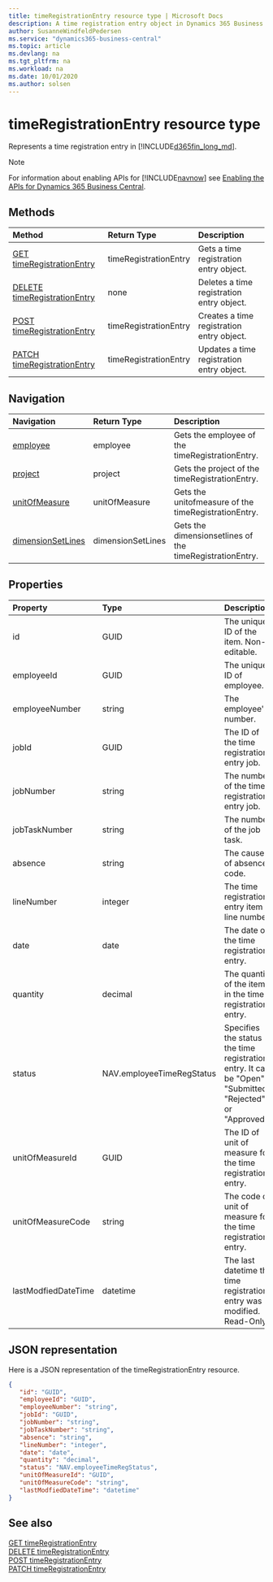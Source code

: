```yaml
---
title: timeRegistrationEntry resource type | Microsoft Docs
description: A time registration entry object in Dynamics 365 Business Central.
author: SusanneWindfeldPedersen
ms.service: "dynamics365-business-central"
ms.topic: article
ms.devlang: na
ms.tgt_pltfrm: na
ms.workload: na
ms.date: 10/01/2020
ms.author: solsen
---
```


# timeRegistrationEntry resource type
Represents a time registration entry in [!INCLUDE[d365fin_long_md](../../includes/d365fin_long_md.md)].

> [!NOTE]  
> For information about enabling APIs for [!INCLUDE[navnow](../../includes/navnow_md.md)] see [Enabling the APIs for Dynamics 365 Business Central](../enabling-apis-for-dynamics-nav.md).

## Methods
| Method | Return Type|Description |
|:--------------------|:-----------|:-------------------------|
|[GET timeRegistrationEntry](../api/dynamics_timeRegistrationEntry_Get.md)|timeRegistrationEntry|Gets a time registration entry object.|
|[DELETE timeRegistrationEntry](../api/dynamics_timeRegistrationEntry_Delete.md)|none|Deletes a time registration entry object.|
|[POST timeRegistrationEntry](../api/dynamics_timeRegistrationEntry_Create.md)|timeRegistrationEntry|Creates a time registration entry object.|
|[PATCH timeRegistrationEntry](../api/dynamics_timeRegistrationEntry_Update.md)|timeRegistrationEntry|Updates a time registration entry object.|




## Navigation

| Navigation |Return Type| Description |    
|:----------|:----------|:-----------------|
|[employee](dynamics_employee.md)|employee |Gets the employee of the timeRegistrationEntry.|
|[project](dynamics_project.md)|project |Gets the project of the timeRegistrationEntry.|
|[unitOfMeasure](dynamics_unitofmeasure.md)|unitOfMeasure |Gets the unitofmeasure of the timeRegistrationEntry.|
|[dimensionSetLines](dynamics_dimensionsetline.md)|dimensionSetLines |Gets the dimensionsetlines of the timeRegistrationEntry.|


## Properties

| Property           | Type   |Description     |
|:-------------------|:-------|:---------------|
|id|GUID|The unique ID of the item. Non-editable.|
|employeeId|GUID|The unique ID of employee.|
|employeeNumber|string|The employee's number.|
|jobId|GUID|The ID of the time registration entry job.|
|jobNumber|string|The number of the time registration entry job.|
|jobTaskNumber|string|The number of the job task.|
|absence|string|The cause of absence code.|
|lineNumber|integer|The time registration entry item line number.|
|date|date|The date of the time registration entry.|
|quantity|decimal|The quantity of the item in the time registration entry.|
|status|NAV.employeeTimeRegStatus|Specifies the status of the time registration entry. It can be "Open", "Submitted", "Rejected" or "Approved".|
|unitOfMeasureId|GUID|The ID of unit of measure for the time registration entry.|
|unitOfMeasureCode|string|The code of unit of measure for the time registration entry.|
|lastModfiedDateTime|datetime|The last datetime the time registration entry was modified. Read-Only.|


## JSON representation

Here is a JSON representation of the timeRegistrationEntry resource.


```json
{
   "id": "GUID",
   "employeeId": "GUID",
   "employeeNumber": "string",
   "jobId": "GUID",
   "jobNumber": "string",
   "jobTaskNumber": "string",
   "absence": "string",
   "lineNumber": "integer",
   "date": "date",
   "quantity": "decimal",
   "status": "NAV.employeeTimeRegStatus",
   "unitOfMeasureId": "GUID",
   "unitOfMeasureCode": "string",
   "lastModfiedDateTime": "datetime"
}
```
## See also

[GET timeRegistrationEntry](../api/dynamics_timeRegistrationEntry_Get.md)   
[DELETE timeRegistrationEntry](../api/dynamics_timeRegistrationEntry_Delete.md)   
[POST timeRegistrationEntry](../api/dynamics_timeRegistrationEntry_Create.md)   
[PATCH timeRegistrationEntry](../api/dynamics_timeRegistrationEntry_Update.md)   

